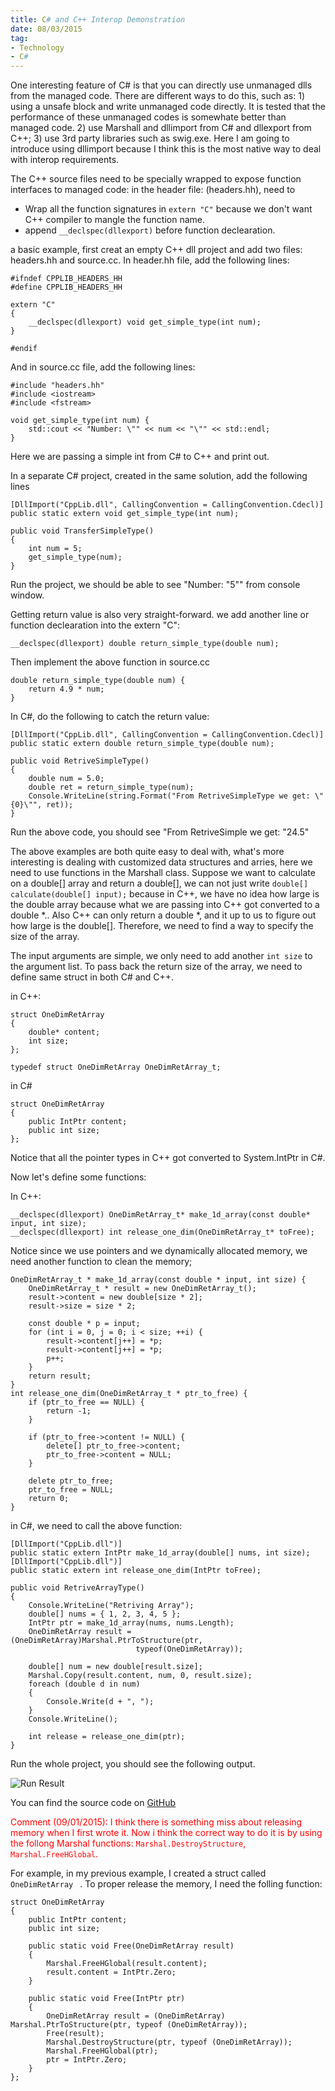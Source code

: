 ```yaml
---
title: C# and C++ Interop Demonstration
date: 08/03/2015
tag: 
- Technology
- C#
---
```


One interesting feature of C# is that you can directly use unmanaged dlls from the managed code. There are different ways to do this, such as: 1) using a unsafe block and write unmanaged code directly. It is tested that the performance of these unmanaged codes is somewhate better than managed code. 2) use Marshall and dllimport from C# and dllexport from C++; 3) use 3rd party libraries such as swig.exe. Here I am going to introduce using dllimport because I think this is the most native way to deal with interop requirements.

<!--more-->

The C++ source files need to be specially wrapped to expose function interfaces to managed code: in the header file: (headers.hh), need to
* Wrap all the function signatures in `extern "C"` because we don't want C++ compiler to mangle the function name.
* append `__declspec(dllexport)` before function declearation.

a basic example, first creat an empty C++ dll project and add two files: headers.hh and source.cc. In header.hh file, add the following lines:

~~~~{.cpp}
#ifndef CPPLIB_HEADERS_HH
#define CPPLIB_HEADERS_HH

extern "C"
{
	__declspec(dllexport) void get_simple_type(int num);
}

#endif
~~~~

And in source.cc file, add the following lines:

~~~~{.cpp}
#include "headers.hh"
#include <iostream>
#include <fstream>

void get_simple_type(int num) {
	std::cout << "Number: \"" << num << "\"" << std::endl;
}
~~~~

Here we are passing a simple int from C# to C++ and print out.

In a separate C# project, created in the same solution, add the following lines

~~~~{.cs}
[DllImport("CppLib.dll", CallingConvention = CallingConvention.Cdecl)]
public static extern void get_simple_type(int num);

public void TransferSimpleType()
{
    int num = 5;
    get_simple_type(num);
}
~~~~

Run the project, we should be able to see "Number: "5"" from console window.

Getting return value is also very straight-forward. we add another line or function declearation into the extern "C":

~~~~{.cpp}
__declspec(dllexport) double return_simple_type(double num);
~~~~

Then implement the above function in source.cc

~~~~{.cpp}
double return_simple_type(double num) {
	return 4.9 * num;
}
~~~~

In C#, do the following to catch the return value:

~~~~{.cs}
[DllImport("CppLib.dll", CallingConvention = CallingConvention.Cdecl)]
public static extern double return_simple_type(double num);

public void RetriveSimpleType()
{
    double num = 5.0;
    double ret = return_simple_type(num);
    Console.WriteLine(string.Format("From RetriveSimpleType we get: \"{0}\"", ret));
}
~~~~

Run the above code, you should see "From RetriveSimple we get: "24.5"

The above examples are both quite easy to deal with, what's more interesting is dealing with customized data structures and arries, here we need to use functions in the Marshall class. Suppose we want to calculate on a double[] array and return a double[], we can not just write `double[] calculate(double[] input);` because in C++, we have no idea how large is the double array because what we are passing into C++ got converted to a double *.. Also C++ can only return a double *, and it up to us to figure out how large is the double[]. Therefore, we need to find a way to specify the size of the array.

The input arguments are simple, we only need to add another `int size` to the argument list. To pass back the return size of the array, we need to define same struct in both C# and C++.

in C++:

~~~~{.cpp}
struct OneDimRetArray
{
	double* content;
	int size;
};

typedef struct OneDimRetArray OneDimRetArray_t;
~~~~

in C#

~~~~{.cs}
struct OneDimRetArray
{
    public IntPtr content;
    public int size;
};
~~~~

Notice that all the pointer types in C++ got converted to System.IntPtr in C#.

Now let's define some functions:

In C++:

~~~~{.cpp}
__declspec(dllexport) OneDimRetArray_t* make_1d_array(const double* input, int size);
__declspec(dllexport) int release_one_dim(OneDimRetArray_t* toFree);
~~~~

Notice since we use pointers and we dynamically allocated memory, we need another function to clean the memory;

~~~~{.cpp}
OneDimRetArray_t * make_1d_array(const double * input, int size) {
	OneDimRetArray_t * result = new OneDimRetArray_t();
	result->content = new double[size * 2];
	result->size = size * 2;

	const double * p = input;
	for (int i = 0, j = 0; i < size; ++i) {
		result->content[j++] = *p;
		result->content[j++] = *p;
		p++;
	}
	return result;
}
int release_one_dim(OneDimRetArray_t * ptr_to_free) {
	if (ptr_to_free == NULL) {
		return -1;
	}

	if (ptr_to_free->content != NULL) {
		delete[] ptr_to_free->content;
		ptr_to_free->content = NULL;
	}

	delete ptr_to_free;
	ptr_to_free = NULL;
	return 0;
}
~~~~

in C#, we need to call the above function:

~~~~{.csharp}
[DllImport("CppLib.dll")]
public static extern IntPtr make_1d_array(double[] nums, int size);
[DllImport("CppLib.dll")]
public static extern int release_one_dim(IntPtr toFree);

public void RetriveArrayType()
{
    Console.WriteLine("Retriving Array");
    double[] nums = { 1, 2, 3, 4, 5 };
    IntPtr ptr = make_1d_array(nums, nums.Length);
    OneDimRetArray result = (OneDimRetArray)Marshal.PtrToStructure(ptr,
                            typeof(OneDimRetArray));

    double[] num = new double[result.size];
    Marshal.Copy(result.content, num, 0, result.size);
    foreach (double d in num)
    {
        Console.Write(d + ", ");
    }
    Console.WriteLine();

    int release = release_one_dim(ptr);
}
~~~~

Run the whole project, you should see the following output.

![Run Result](http://i.imgur.com/d0D0H74.png)

You can find the source code on [GitHub](https://github.com/evertqin/DotNetDemos/tree/master/SharpCppInterop)

<font color='red'>Comment (09/01/2015): I think there is something miss about releasing memory when I first wrote it. Now i think the correct way
to do it is by using the follong Marshal functions: `Marshal.DestroyStructure`, `Marshal.FreeHGlobal`.
</font>

For example, in my previous example, I created a struct called `OneDimRetArray ` . To proper release the memory, I need the folling function:

~~~~{cs}
struct OneDimRetArray
{
    public IntPtr content;
    public int size;
    
    public static void Free(OneDimRetArray result)
    {
        Marshal.FreeHGlobal(result.content);
        result.content = IntPtr.Zero;
    }

    public static void Free(IntPtr ptr)
    {
        OneDimRetArray result = (OneDimRetArray) Marshal.PtrToStructure(ptr, typeof (OneDimRetArray));
        Free(result);
        Marshal.DestroyStructure(ptr, typeof (OneDimRetArray));
        Marshal.FreeHGlobal(ptr);
        ptr = IntPtr.Zero;
    }
};
~~~~
